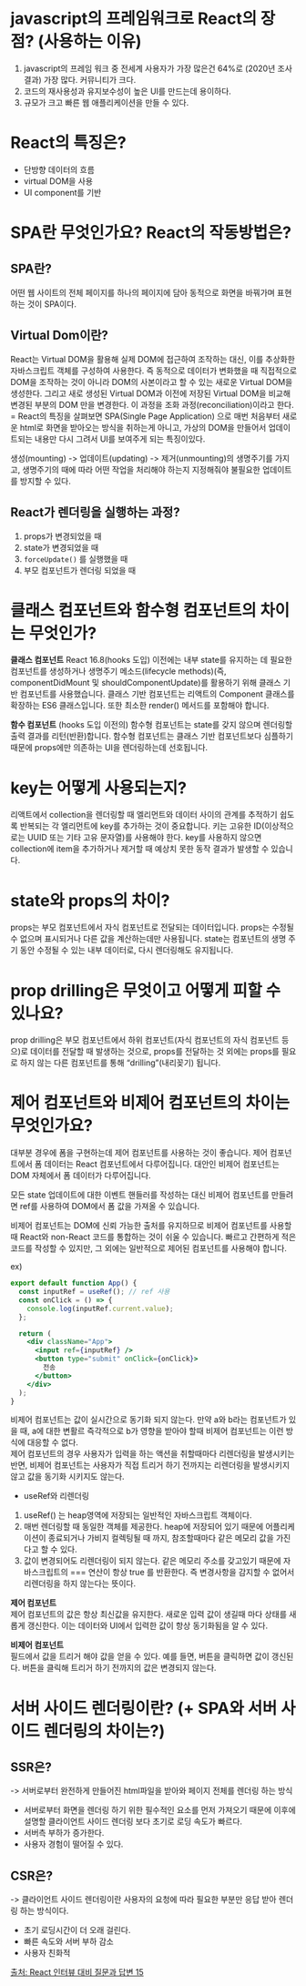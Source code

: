 # javascript의 프레임워크로 React의 장점? (사용하는 이유)

1. javascript의 프레임 워크 중 전세계 사용자가 가장 많은건 64%로 (2020년 조사결과) 가장 많다. 커뮤니티가 크다.
2. 코드의 재사용성과 유지보수성이 높은 UI를 만드는데 용이하다.
3. 규모가 크고 빠른 웹 애플리케이션을 만들 수 있다.

# React의 특징은?

- 단방향 데이터의 흐름
- virtual DOM을 사용
- UI component를 기반

# SPA란 무엇인가요? React의 작동방법은?

## SPA란?

어떤 웹 사이트의 전체 페이지를 하나의 페이지에 담아 동적으로 화면을 바꿔가며 표현하는 것이 SPA이다.

## Virtual Dom이란?

React는 Virtual DOM을 활용해 실제 DOM에 접근하여 조작하는 대신, 이를 추상화한 자바스크립트 객체를 구성하여 사용한다. 즉 동적으로 데이터가 변화했을 때 직접적으로 DOM을 조작하는 것이 아니라 DOM의 사본이라고 할 수 있는 새로운 Virtual DOM을 생성한다. 그리고 새로 생성된 Virtual DOM과 이전에 저장된 Virtual DOM을 비교해 변경된 부분의 DOM 만을 변경한다. 이 과정을 조화 과정(reconciliation)이라고 한다.
= React의 특징을 살펴보면 SPA(Single Page Application) 으로 매번 처음부터 새로운 html로 화면을 받아오는 방식을 취하는게 아니고, 가상의 DOM을 만들어서 업데이트되는 내용만 다시 그려서 UI를 보여주게 되는 특징이있다.

생성(mounting) -> 업데이트(updating) -> 제거(unmounting)의 생명주기를 가지고, 생명주기의 때에 따라 어떤 작업을 처리해야 하는지 지정해줘야 불필요한 업데이트를 방지할 수 있다.

## React가 렌더링을 실행하는 과정?

1. props가 변경되었을 때
2. state가 변경되었을 때
3. `forceUpdate()` 를 실행했을 때
4. 부모 컴포넌트가 렌더링 되었을 때

# 클래스 컴포넌트와 함수형 컴포넌트의 차이는 무엇인가?

<b>클래스 컴포넌트</b>
React 16.8(hooks 도입) 이전에는 내부 state를 유지하는 데 필요한 컴포넌트를 생성하거나 생명주기 메소드(lifecycle methods)(즉, componentDidMount 및 shouldComponentUpdate)를 활용하기 위해 클래스 기반 컴포넌트를 사용했습니다. 클래스 기반 컴포넌트는 리액트의 Component 클래스를 확장하는 ES6 클래스입니다. 또한 최소한 render() 메서드를 포함해야 합니다.

<b>함수 컴포넌트</b>
(hooks 도입 이전의) 함수형 컴포넌트는 state를 갖지 않으며 렌더링할 출력 결과를 리턴(반환)합니다. 함수형 컴포넌트는 클래스 기반 컴포넌트보다 심플하기 때문에 props에만 의존하는 UI을 렌더링하는데 선호됩니다.

# key는 어떻게 사용되는지?

리액트에서 collection을 렌더링할 때 엘리먼트와 데이터 사이의 관계를 추적하기 쉽도록 반복되는 각 엘리먼트에 key를 추가하는 것이 중요합니다. 키는 고유한 ID(이상적으로는 UUID 또는 기타 고유 문자열)를 사용해야 한다. key를 사용하지 않으면 collection에 item을 추가하거나 제거할 때 예상치 못한 동작 결과가 발생할 수 있습니다.

# state와 props의 차이?

props는 부모 컴포넌트에서 자식 컴포넌트로 전달되는 데이터입니다. props는 수정될 수 없으며 표시되거나 다른 값을 계산하는데만 사용됩니다. state는 컴포넌트의 생명 주기 동안 수정될 수 있는 내부 데이터로, 다시 렌더링해도 유지됩니다.

# prop drilling은 무엇이고 어떻게 피할 수 있나요?

prop drilling은 부모 컴포넌트에서 하위 컴포넌트(자식 컴포넌트의 자식 컴포넌트 등으)로 데이터를 전달할 때 발생하는 것으로, props를 전달하는 것 외에는 props를 필요로 하지 않는 다른 컴포넌트를 통해 “drilling”(내리꽂기) 됩니다.

# 제어 컴포넌트와 비제어 컴포넌트의 차이는 무엇인가요?

대부분 경우에 폼을 구현하는데 제어 컴포넌트를 사용하는 것이 좋습니다. 제어 컴포넌트에서 폼 데이터는 React 컴포넌트에서 다루어집니다. 대안인 비제어 컴포넌트는 DOM 자체에서 폼 데이터가 다루어집니다.

모든 state 업데이트에 대한 이벤트 핸들러를 작성하는 대신 비제어 컴포넌트를 만들려면 ref를 사용하여 DOM에서 폼 값을 가져올 수 있습니다.

비제어 컴포넌트는 DOM에 신뢰 가능한 출처를 유지하므로 비제어 컴포넌트를 사용할 때 React와 non-React 코드를 통합하는 것이 쉬울 수 있습니다. 빠르고 간편하게 적은 코드를 작성할 수 있지만, 그 외에는 일반적으로 제어된 컴포넌트를 사용해야 합니다.

ex)
```jsx
export default function App() {
  const inputRef = useRef(); // ref 사용
  const onClick = () => {
    console.log(inputRef.current.value);
  };

  return (
    <div className="App">
      <input ref={inputRef} />
      <button type="submit" onClick={onClick}>
        전송
      </button>
    </div>
  );
}
```

비제어 컴포넌트는 값이 실시간으로 동기화 되지 않는다. 만약 a와 b라는 컴포넌트가 있을 때, a에 대한 변활르 즉각적으로 b가 영향을 받아야 할때 비제어 컴포넌트는 이런 방식에 대응할 수 없다.<br>
제어 컴포넌트의 경우 사용자가 입력을 하는 액션을 취할때마다 리렌더링을 발생시키는 반면, 비제어 컴포넌트는 사용자가 직접 트리거 하기 전까지는 리렌더링을 발생시키지 않고 값을 동기화 시키지도 않는다.

- useRef와 리렌더링
1. useRef() 는 heap영역에 저장되는 일반적인 자바스크립트 객체이다.
2. 매번 렌더링할 때 동일한 객체를 제공한다. heap에 저장되어 있기 때문에 어플리케이션이 종료되거나 가비지 컬렉팅될 때 까지, 참조할때마다 같은 메모리 값을 가진다고 할 수 있다.
3. 값이 변경되어도 리렌더링이 되지 않는다. 같은 메모리 주소를 갖고있기 때문에 자바스크립트의 === 연산이 항상 true 를 반환한다. 즉 변경사항을 감지할 수 없어서 리렌더링을 하지 않는다는 뜻이다.

<b>제어 컴포넌트</b><br>
제어 컴포넌트의 값은 항상 최신값을 유지한다. 새로운 입력 값이 생길때 마다 상태를 새롭게 갱신한다. 이는 데이터와 UI에서 입력한 값이 항상 동기화됨을 알 수 있다.

<b>비제어 컴포넌트</b><br>
필드에서 값을 트리거 해야 값을 얻을 수 있다. 예를 들면, 버튼을 클릭하면 값이 갱신된다. 버튼을 클릭해 트리거 하기 전까지의 값은 변경되지 않는다.

# 서버 사이드 렌더링이란? (+ SPA와 서버 사이드 렌더링의 차이는?)

## SSR은?

-> 서버로부터 완전하게 만들어진 html파일을 받아와 페이지 전체를 렌더링 하는 방식

- 서버로부터 화면을 렌더링 하기 위한 필수적인 요소를 먼저 가져오기 때문에 이후에 설명할 클라이언트 사이드 렌더링 보다 초기로 로딩 속도가 빠르다.
- 서버측 부하가 증가한다.
- 사용자 경험이 떨어질 수 있다.

## CSR은?

-> 클라이언트 사이드 렌더링이란 사용자의 요청에 따라 필요한 부분만 응답 받아 렌더링 하는 방식이다.

- 초기 로딩시간이 더 오래 걸린다.
- 빠른 속도와 서버 부하 감소
- 사용자 친화적

[출처: React 인터뷰 대비 질문과 답변 15](https://velog.io/@dojunggeun/React-interview-questions-15)
